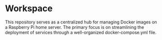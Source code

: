 <h1>Workspace</h1>

<p>This repository serves as a centralized hub for managing Docker images on a Raspberry Pi home server.
The primary focus is on streamlining the deployment of services through a well-organized docker-compose.yml file.
</p>